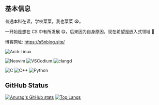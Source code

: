 ## 基本信息

普通本科在读，学校菜菜，我也菜菜 😭。

一开始是想在 CS 中有所发展 😋，后来因为自身原因，现在希望是嵌入式领域 🫠

博客网址: https://s5nblog.site/

![Arch Linux](https://img.shields.io/badge/Arch_Linux-1793D1?logo=archlinux&logoColor=white)

![Neovim](https://img.shields.io/badge/NeoVim-57A143?logo=neovim&logoColor=white)
![VSCodium](https://img.shields.io/badge/VSCodium-2F80ED?logo=vscodium&logoColor=white)
![clangd](https://img.shields.io/badge/clangd-262D3A?logo=llvm&logoColor=white)

![C](https://img.shields.io/badge/C-A8B9CC?logo=c&logoColor=white)
![C++](https://img.shields.io/badge/Cpp-00599C?logo=cplusplus&logoColor=white)
![Python](https://img.shields.io/badge/python-3776AB?logo=python&logoColor=white)

## GitHub Status

[![Anurag's GitHub stats](https://github-readme-stats.vercel.app/api?username=suoyuan666&show_icons=true)](https://github.com/anuraghazra/github-readme-stats)
[![Top Langs](https://github-readme-stats.vercel.app/api/top-langs/?username=suoyuan666&card_width=470&hide=astro,typescript,css,javascript)](https://github.com/anuraghazra/github-readme-stats)
